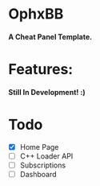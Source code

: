# OphxBB
#### A Cheat Panel Template.

# Features:
#### Still In Development! :)

# Todo
- [x] Home Page
- [ ] C++ Loader API
- [ ] Subscriptions
- [ ] Dashboard